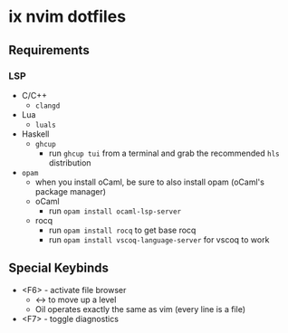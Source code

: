 # ix nvim dotfiles

## Requirements
### LSP
- C/C++ 
    - `clangd`
- Lua 
    - `luals`
- Haskell
    - `ghcup`
        - run `ghcup tui` from a terminal and grab the recommended `hls` distribution
- `opam`
    - when you install oCaml, be sure to also install opam (oCaml's package manager)
    - oCaml
        - run `opam install ocaml-lsp-server`
    - rocq
        - run `opam install rocq` to get base rocq
        - run `opam install vscoq-language-server` for vscoq to work

## Special Keybinds
- \<F6\> - activate file browser
    - \<-\> to move up a level
    - Oil operates exactly the same as vim (every line is a file)
- \<F7\> - toggle diagnostics

